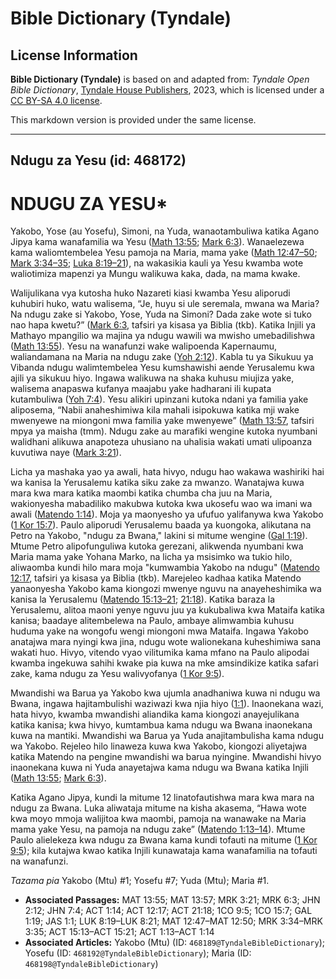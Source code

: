 # Bible Dictionary (Tyndale)

## License Information

**Bible Dictionary (Tyndale)** is based on and adapted from: _Tyndale Open Bible Dictionary_, [Tyndale House Publishers](https://tyndaleopenresources.com/), 2023, which is licensed under a [CC BY-SA 4.0 license](https://creativecommons.org/licenses/by-sa/4.0/legalcode.en).

This markdown version is provided under the same license.



--------------------------------

## Ndugu za Yesu (id: 468172)

NDUGU ZA YESU\*
===============

Yakobo, Yose (au Yosefu), Simoni, na Yuda, wanaotambuliwa katika Agano Jipya kama wanafamilia wa Yesu ([Math 13:55](https://ref.ly/Matt13:55); [Mark 6:3](https://ref.ly/Mark6:3)). Wanaelezewa kama waliomtembelea Yesu pamoja na Maria, mama yake ([Math 12:47–50](https://ref.ly/Matt12:47-Matt12:50); [Mark 3:34–35](https://ref.ly/Mark3:34-Mark3:35); [Luka 8:19–21](https://ref.ly/Luke8:19-Luke8:21)), na wakasikia kauli ya Yesu kwamba wote waliotimiza mapenzi ya Mungu walikuwa kaka, dada, na mama kwake.

Walijulikana vya kutosha huko Nazareti kiasi kwamba Yesu aliporudi kuhubiri huko, watu walisema, “Je, huyu si ule seremala, mwana wa Maria? Na ndugu zake si Yakobo, Yose, Yuda na Simoni? Dada zake wote si tuko nao hapa kwetu?” ([Mark 6:3](https://ref.ly/Mark6:3), tafsiri ya kisasa ya Biblia (tkb). Katika Injili ya Mathayo mpangilio wa majina ya ndugu wawili wa mwisho umebadilishwa ([Math 13:55](https://ref.ly/Matt13:55)). Yesu na wanafunzi wake walipoenda Kapernaumu, waliandamana na Maria na ndugu zake ([Yoh 2:12](https://ref.ly/John2:12)). Kabla tu ya Sikukuu ya Vibanda ndugu walimtembelea Yesu kumshawishi aende Yerusalemu kwa ajili ya sikukuu hiyo. Ingawa walikuwa na shaka kuhusu miujiza yake, walisema anapaswa kufanya maajabu yake hadharani ili kupata kutambuliwa ([Yoh 7:4](https://ref.ly/John7:4)). Yesu alikiri upinzani kutoka ndani ya familia yake aliposema, “Nabii anaheshimiwa kila mahali isipokuwa katika mji wake mwenyewe na miongoni mwa familia yake mwenyewe” ([Math 13:57](https://ref.ly/Matt13:57), tafsiri mpya ya maisha (tmm). Ndugu zake au marafiki wengine kutoka nyumbani walidhani alikuwa anapoteza uhusiano na uhalisia wakati umati ulipoanza kuvutiwa naye ([Mark 3:21](https://ref.ly/Mark3:21)).

Licha ya mashaka yao ya awali, hata hivyo, ndugu hao wakawa washiriki hai wa kanisa la Yerusalemu katika siku zake za mwanzo. Wanatajwa kuwa mara kwa mara katika maombi katika chumba cha juu na Maria, wakionyesha mabadiliko makubwa kutoka kwa ukosefu wao wa imani wa awali ([Matendo 1:14](https://ref.ly/Acts1:14)). Moja ya maonyesho ya ufufuo yalifanywa kwa Yakobo ([1 Kor 15:7](https://ref.ly/1Cor15:7)). Paulo aliporudi Yerusalemu baada ya kuongoka, alikutana na Petro na Yakobo, "ndugu za Bwana," lakini si mitume wengine ([Gal 1:19](https://ref.ly/Gal1:19)). Mtume Petro alipofunguliwa kutoka gerezani, alikwenda nyumbani kwa Maria mama yake Yohana Marko, na licha ya msisimko wa tukio hilo, aliwaomba kundi hilo mara moja "kumwambia Yakobo na ndugu" ([Matendo 12:17](https://ref.ly/Acts12:17), tafsiri ya kisasa ya Biblia (tkb). Marejeleo kadhaa katika Matendo yanaonyesha Yakobo kama kiongozi mwenye nguvu na anayeheshimika wa kanisa la Yerusalemu ([Matendo 15:13–21](https://ref.ly/Acts15:13-Acts15:21); [21:18](https://ref.ly/Acts21:18)). Katika baraza la Yerusalemu, alitoa maoni yenye nguvu juu ya kukubaliwa kwa Mataifa katika kanisa; baadaye alitembelewa na Paulo, ambaye alimwambia kuhusu huduma yake na wongofu wengi miongoni mwa Mataifa. Ingawa Yakobo anatajwa mara nyingi kwa jina, ndugu wote walionekana kuheshimiwa sana wakati huo. Hivyo, vitendo vyao vilitumika kama mfano na Paulo alipodai kwamba ingekuwa sahihi kwake pia kuwa na mke amsindikize katika safari zake, kama ndugu za Yesu walivyofanya ([1 Kor 9:5](https://ref.ly/1Cor9:5)).

Mwandishi wa Barua ya Yakobo kwa ujumla anadhaniwa kuwa ni ndugu wa Bwana, ingawa hajitambulishi waziwazi kwa njia hiyo ([1:1](https://ref.ly/Jas1:1)). Inaonekana wazi, hata hivyo, kwamba mwandishi aliandika kama kiongozi anayejulikana katika kanisa; kwa hivyo, kumtambua kama ndugu wa Bwana inaonekana kuwa na mantiki. Mwandishi wa Barua ya Yuda anajitambulisha kama ndugu wa Yakobo. Rejeleo hilo linaweza kuwa kwa Yakobo, kiongozi aliyetajwa katika Matendo na pengine mwandishi wa barua nyingine. Mwandishi hivyo inaonekana kuwa ni Yuda anayetajwa kama ndugu wa Bwana katika Injili ([Math 13:55](https://ref.ly/Matt13:55); [Mark 6:3](https://ref.ly/Mark6:3)).

Katika Agano Jipya, kundi la mitume 12 linatofautishwa mara kwa mara na ndugu za Bwana. Luka aliwataja mitume na kisha akasema, “Hawa wote kwa moyo mmoja walijitoa kwa maombi, pamoja na wanawake na Maria mama yake Yesu, na pamoja na ndugu zake” ([Matendo 1:13–14](https://ref.ly/Acts1:13-Acts1:14)). Mtume Paulo alielekeza kwa ndugu za Bwana kama kundi tofauti na mitume ([1 Kor 9:5](https://ref.ly/1Cor9:5)); kila kutajwa kwao katika Injili kunawataja kama wanafamilia na tofauti na wanafunzi.

*Tazama pia* Yakobo (Mtu) \#1; Yosefu \#7; Yuda (Mtu); Maria \#1.

* **Associated Passages:** MAT 13:55; MAT 13:57; MRK 3:21; MRK 6:3; JHN 2:12; JHN 7:4; ACT 1:14; ACT 12:17; ACT 21:18; 1CO 9:5; 1CO 15:7; GAL 1:19; JAS 1:1; LUK 8:19–LUK 8:21; MAT 12:47–MAT 12:50; MRK 3:34–MRK 3:35; ACT 15:13–ACT 15:21; ACT 1:13–ACT 1:14
* **Associated Articles:** Yakobo (Mtu) (ID: `468189@TyndaleBibleDictionary`); Yosefu (ID: `468192@TyndaleBibleDictionary`); Maria (ID: `468198@TyndaleBibleDictionary`)


